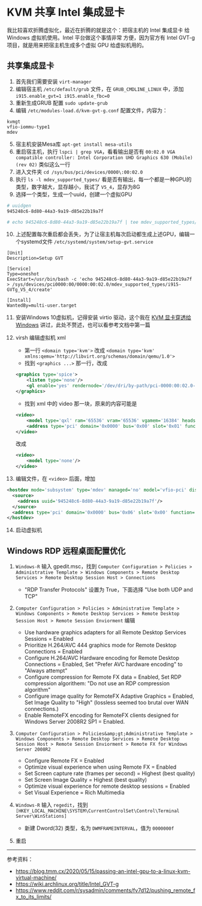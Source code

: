 # KVM 共享 Intel 集成显卡

我比较喜欢折腾虚拟化，最近在折腾的就是这个：把宿主机的 Intel 集成显卡 给 Windows 虚拟机使用。Intel 平台做这个事情非常
方便，因为官方有 Intel GVT-g 项目，就是用来把宿主机生成多个虚拟 GPU 给虚拟机用的。

## 共享集成显卡

1. 首先我们需要安装 `virt-manager`
2. 编辑宿主机 `/etc/default/grub` 文件，在 `GRUB_CMDLINE_LINUX` 中，添加 `i915.enable_gvt=1 i915.enable_fbc=0`
3. 重新生成GRUB 配置 `sudo update-grub`
4. 编辑 `/etc/modules-load.d/kvm-gvt-g.conf` 配置文件，内容为：

```
kvmgt
vfio-iommu-type1
mdev
```

5. 宿主机安装Mesa库 `apt-get install mesa-utils`
6. 重启宿主机，执行 `lspci | grep VGA`，看看输出是否有 `00:02.0 VGA compatible controller: Intel Corporation UHD Graphics 630 (Mobile) (rev 02)` 类似这么一行
7. 进入文件夹 `cd /sys/bus/pci/devices/0000\:00:02.0`
8. 执行 `ls -l mdev_supported_types/` 看是否有输出，每一个都是一种GPU的类型，数字越大，显存越小，我试了 `V5_4`，显存为8G
9. 选择一个类型，生成一个uuid，创建一个虚拟GPU

```bash
# uuidgen
945248c6-8d80-44a3-9a19-d85e22b19a7f

# echo 945248c6-8d80-44a3-9a19-d85e22b19a7f | tee mdev_supported_types/i915-GVTg_V5_4/create
```

10. 上述配置每次重启都会丢失，为了让宿主机每次启动都生成上述GPU，编辑一个systemd文件 `/etc/systemd/system/setup-gvt.service`

```
[Unit]
Description=Setup GVT

[Service]
Type=oneshot
ExecStart=/usr/bin/bash -c 'echo 945248c6-8d80-44a3-9a19-d85e22b19a7f > /sys/devices/pci0000:00/0000:00:02.0/mdev_supported_types/i915-GVTg_V5_4/create'

[Install]
WantedBy=multi-user.target
```

11. 安装Windows 10虚拟机，记得安装 virtio 驱动，这个我在 [KVM 显卡穿透给 Windows](https://jiajunhuang.com/articles/2019_10_08-linux_windows.md.html) 讲过，此处不赘述，也可以看参考文档中第一篇
12. virsh 编辑虚拟机 xml
    - 第一行 `<domain type='kvm'>` 改成 `<domain type='kvm' xmlns:qemu='http://libvirt.org/schemas/domain/qemu/1.0'>`
    - 找到 `<graphics ...>` 那一行，改成

    ```xml
    <graphics type='spice'>
        <listen type='none'/>
        <gl enable='yes' rendernode='/dev/dri/by-path/pci-0000:00:02.0-render'/>
    </graphics>
    ```

    - 找到 xml 中的 video 那一块，原来的内容可能是

    ```xml
    <video>
        <model type='qxl' ram='65536' vram='65536' vgamem='16384' heads='1' primary='yes'/>
        <address type='pci' domain='0x0000' bus='0x00' slot='0x01' function='0x0'/>
    </video>
    ```

    改成

    ```xml
    <video>
        <model type='none'/>
    </video>
    ```

13. 编辑文件，在 `<video>` 后面，增加

```xml
<hostdev mode='subsystem' type='mdev' managed='no' model='vfio-pci' display='on'>
  <source>
    <address uuid='945248c6-8d80-44a3-9a19-d85e22b19a7f'/>
  </source>
  <address type='pci' domain='0x0000' bus='0x06' slot='0x00' function='0x0'/>
</hostdev>
```

14. 启动虚拟机

## Windows RDP 远程桌面配置优化

1. `Windows-R` 输入 gpedit.msc，找到 `Computer Configuration > Policies > Administrative Template > Windows Components > Remote Desktop Services > Remote Desktop Session Host > Connections`
    - "RDP Transfer Protocols" 设置为 True，下面选择 "Use both UDP and TCP"
2. `Computer Configuration > Policies > Administrative Template > Windows Components > Remote Desktop Services > Remote Desktop Session Host > Remote Session Enviorment` 编辑
    - Use hardware graphics adapters for all Remote Desktop Services Sessions = Enabled
    - Prioritize H.264/AVC 444 graphics mode for Remote Desktop Connections = Enabled
    - Configure H.264/AVC Hardware encoding for Remote Desktop Connections = Enabled, Set "Prefer AVC hardware encoding" to "Always attempt"
    - Configure compression for Remote FX data = Enabled, Set RDP compression algorithem: "Do not use an RDP compression algorithm"
    - Configure image quality for RemoteFX Adaptive Graphics = Enabled, Set Image Quality to "High" (lossless seemed too brutal over WAN connections.)
    - Enable RemoteFX encoding for RemoteFX clients designed for Windows Server 2008R2 SP1 = Enabled.
3. `Computer Configuration > Policies&amp;gt;Administrative Template > Windows Components > Remote Desktop Services > Remote Desktop Session Host > Remote Session Enviorment > Remote FX for Windows Server 2008R2`
    - Configure Remote FX = Enabled
    - Optimize visual experience when using Remote FX = Enabled
    - Set Screen capture rate (frames per second) = Highest (best quality)
    - Set Screen Image Quality = Highest (best quality)
    - Optimize visual experience for remote desktop sessions = Enabled
    - Set Visual Experience = Rich Multimedia

4. `Windows-R` 输入 `regedit`，找到 `[HKEY_LOCAL_MACHINE\SYSTEM\CurrentControlSet\Control\Terminal Server\WinStations]`
    - 新建 Dword(32) 类型，名为 `DWMFRAMEINTERVAL`，值为 `0000000f`

5. 重启

---

参考资料：

- https://blog.tmm.cx/2020/05/15/passing-an-intel-gpu-to-a-linux-kvm-virtual-machine/
- https://wiki.archlinux.org/title/Intel_GVT-g
- https://www.reddit.com/r/sysadmin/comments/fv7d12/pushing_remote_fx_to_its_limits/
